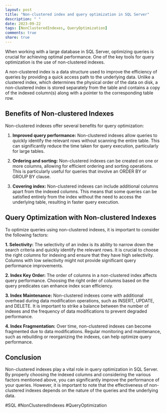 ```yaml
---
layout: post
title: "Non-clustered index and query optimization in SQL Server"
description: " "
date: 2023-09-22
tags: [NonClusteredIndexes, QueryOptimization]
comments: true
share: true
---
```


When working with a large database in SQL Server, optimizing queries is crucial for achieving optimal performance. One of the key tools for query optimization is the use of non-clustered indexes.

A non-clustered index is a data structure used to improve the efficiency of queries by providing a quick access path to the underlying data. Unlike a clustered index, which determines the physical order of the data on disk, a non-clustered index is stored separately from the table and contains a copy of the indexed column(s) along with a pointer to the corresponding table row.

## Benefits of Non-clustered Indexes

Non-clustered indexes offer several benefits for query optimization:

1. **Improved query performance:** Non-clustered indexes allow queries to quickly identify the relevant rows without scanning the entire table. This can significantly reduce the time taken for query execution, particularly for large tables.

2. **Ordering and sorting:** Non-clustered indexes can be created on one or more columns, allowing for efficient ordering and sorting operations. This is particularly useful for queries that involve an ORDER BY or GROUP BY clause.

3. **Covering index:** Non-clustered indexes can include additional columns apart from the indexed columns. This means that some queries can be satisfied entirely from the index without the need to access the underlying table, resulting in faster query execution.

## Query Optimization with Non-clustered Indexes

To optimize queries using non-clustered indexes, it is important to consider the following factors:

**1. Selectivity:** The selectivity of an index is its ability to narrow down the search criteria and quickly identify the relevant rows. It is crucial to choose the right columns for indexing and ensure that they have high selectivity. Columns with low selectivity might not provide significant query performance improvements.

**2. Index Key Order:** The order of columns in a non-clustered index affects query performance. Choosing the right order of columns based on the query predicates can enhance index scan efficiency.

**3. Index Maintenance:** Non-clustered indexes come with additional overhead during data modification operations, such as INSERT, UPDATE, and DELETE. It is important to strike a balance between the number of indexes and the frequency of data modifications to prevent degraded performance.

**4. Index Fragmentation:** Over time, non-clustered indexes can become fragmented due to data modifications. Regular monitoring and maintenance, such as rebuilding or reorganizing the indexes, can help optimize query performance.

## Conclusion

Non-clustered indexes play a vital role in query optimization in SQL Server. By properly choosing the indexed columns and considering the various factors mentioned above, you can significantly improve the performance of your queries. However, it is important to note that the effectiveness of non-clustered indexes depends on the nature of the queries and the underlying data.

#SQL #NonClusteredIndexes #QueryOptimization
